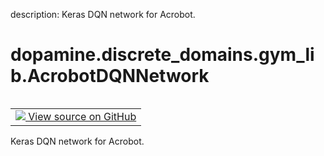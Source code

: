 description: Keras DQN network for Acrobot.

<div itemscope itemtype="http://developers.google.com/ReferenceObject">
<meta itemprop="name" content="dopamine.discrete_domains.gym_lib.AcrobotDQNNetwork" />
<meta itemprop="path" content="Stable" />
</div>

# dopamine.discrete_domains.gym_lib.AcrobotDQNNetwork

<!-- Insert buttons and diff -->

<table class="tfo-notebook-buttons tfo-api nocontent" align="left">
<td>
  <a target="_blank" href="https://github.com/google/dopamine/tree/master/dopamine/discrete_domains/gym_lib.py#L334-L354">
    <img src="https://www.tensorflow.org/images/GitHub-Mark-32px.png" />
    View source on GitHub
  </a>
</td>
</table>



Keras DQN network for Acrobot.

<!-- Placeholder for "Used in" -->


